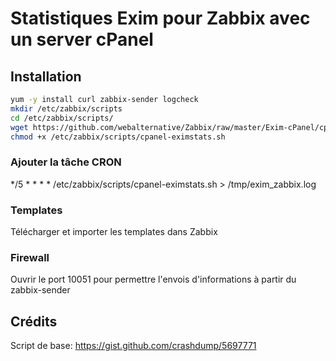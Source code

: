 # Statistiques Exim pour Zabbix avec un server cPanel

## Installation
```bash
yum -y install curl zabbix-sender logcheck
mkdir /etc/zabbix/scripts
cd /etc/zabbix/scripts/
wget https://github.com/webalternative/Zabbix/raw/master/Exim-cPanel/cpanel-eximstats.sh
chmod +x /etc/zabbix/scripts/cpanel-eximstats.sh
```
### Ajouter la tâche CRON
*/5 * * * *  /etc/zabbix/scripts/cpanel-eximstats.sh > /tmp/exim_zabbix.log

### Templates
Télécharger et importer les templates dans Zabbix

### Firewall
Ouvrir le port 10051 pour permettre l'envois d'informations à partir du zabbix-sender


## Crédits
Script de base: https://gist.github.com/crashdump/5697771
